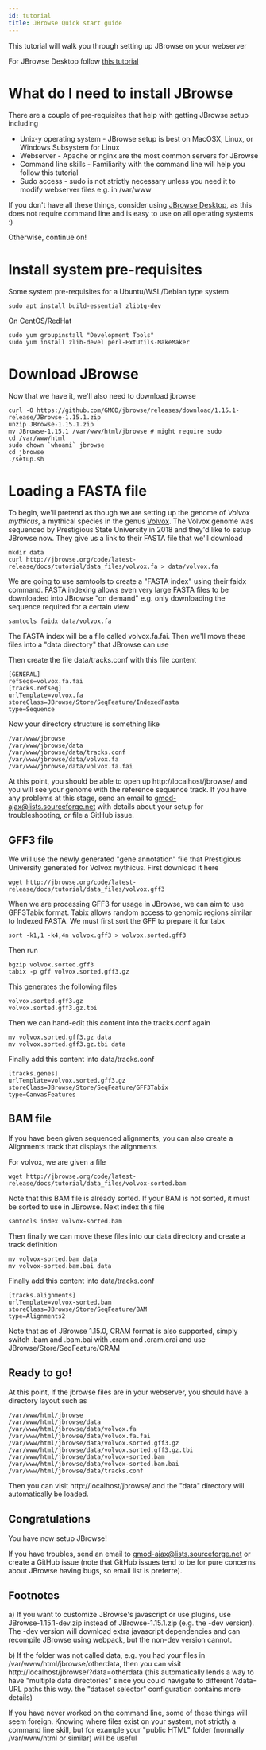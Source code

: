 ```yaml
---
id: tutorial
title: JBrowse Quick start guide
---
```


This tutorial will walk you through setting up JBrowse on your webserver

For JBrowse Desktop follow [this tutorial](jbrowse_desktop.html)


# What do I need to install JBrowse

There are a couple of pre-requisites that help with getting JBrowse setup including

- Unix-y operating system - JBrowse setup is best on MacOSX, Linux, or Windows Subsystem for Linux
- Webserver - Apache or nginx are the most common servers for JBrowse
- Command line skills - Familiarity with the command line will help you follow this tutorial
- Sudo access - sudo is not strictly necessary unless you need it to modify webserver files e.g. in /var/www

If you don't have all these things, consider using [JBrowse Desktop](jbrowse_desktop.html), as this does not require command line and is easy to use on all operating systems :)

Otherwise, continue on!

# Install system pre-requisites

Some system pre-requisites for a Ubuntu/WSL/Debian type system

    sudo apt install build-essential zlib1g-dev

On CentOS/RedHat

    sudo yum groupinstall "Development Tools"
    sudo yum install zlib-devel perl-ExtUtils-MakeMaker

# Download JBrowse


Now that we have it, we'll also need to download jbrowse

    curl -O https://github.com/GMOD/jbrowse/releases/download/1.15.1-release/JBrowse-1.15.1.zip
    unzip JBrowse-1.15.1.zip
    mv JBrowse-1.15.1 /var/www/html/jbrowse # might require sudo
    cd /var/www/html
    sudo chown `whoami` jbrowse
    cd jbrowse
    ./setup.sh


# Loading a FASTA file

To begin, we'll pretend as though we are setting up the genome of *Volvox mythicus*, a mythical species in the genus [Volvox](https://en.wikipedia.org/wiki/Volvox). The Volvox genome was sequenced by Prestigious State University in 2018 and they'd like to setup JBrowse now. They give us a link to their FASTA file that we'll download


    mkdir data
    curl http://jbrowse.org/code/latest-release/docs/tutorial/data_files/volvox.fa > data/volvox.fa

We are going to use samtools to create a "FASTA index" using their faidx command. FASTA indexing allows even very large FASTA files to be downloaded into JBrowse "on demand" e.g. only downloading the sequence required for a certain view.

    samtools faidx data/volvox.fa

The FASTA index will be a file called volvox.fa.fai. Then we'll move these files into a "data directory" that JBrowse can use


Then create the file data/tracks.conf with this file content

    [GENERAL]
    refSeqs=volvox.fa.fai
    [tracks.refseq]
    urlTemplate=volvox.fa
    storeClass=JBrowse/Store/SeqFeature/IndexedFasta
    type=Sequence



Now your directory structure is something like

    /var/www/jbrowse
    /var/www/jbrowse/data
    /var/www/jbrowse/data/tracks.conf
    /var/www/jbrowse/data/volvox.fa
    /var/www/jbrowse/data/volvox.fa.fai

At this point, you should be able to open up http://localhost/jbrowse/ and you will see your genome with the reference sequence track. If you have any problems at this stage, send an email to gmod-ajax@lists.sourceforge.net with details about your setup for troubleshooting, or file a GitHub issue.


## GFF3 file

We will use the newly generated "gene annotation" file that Prestigious University generated for Volvox mythicus. First download it here

    wget http://jbrowse.org/code/latest-release/docs/tutorial/data_files/volvox.gff3

When we are processing GFF3 for usage in JBrowse, we can aim to use GFF3Tabix format. Tabix allows random access to genomic regions similar to Indexed FASTA. We must first sort the GFF to prepare it for tabx


    sort -k1,1 -k4,4n volvox.gff3 > volvox.sorted.gff3

Then run

    bgzip volvox.sorted.gff3
    tabix -p gff volvox.sorted.gff3.gz

This generates the following files

    volvox.sorted.gff3.gz
    volvox.sorted.gff3.gz.tbi


Then we can hand-edit this content into the tracks.conf again

    mv volvox.sorted.gff3.gz data
    mv volvox.sorted.gff3.gz.tbi data


Finally add this content into data/tracks.conf


    [tracks.genes]
    urlTemplate=volvox.sorted.gff3.gz
    storeClass=JBrowse/Store/SeqFeature/GFF3Tabix
    type=CanvasFeatures

## BAM file

If you have been given sequenced alignments, you can also create a Alignments track that displays the alignments

For volvox, we are given a file

    wget http://jbrowse.org/code/latest-release/docs/tutorial/data_files/volvox-sorted.bam

Note that this BAM file is already sorted. If your BAM is not sorted, it must be sorted to use in JBrowse. Next index this file

    samtools index volvox-sorted.bam

Then finally we can move these files into our data directory and create a track definition

    mv volvox-sorted.bam data
    mv volvox-sorted.bam.bai data

Finally add this content into data/tracks.conf

    [tracks.alignments]
    urlTemplate=volvox-sorted.bam
    storeClass=JBrowse/Store/SeqFeature/BAM
    type=Alignments2

Note that as of JBrowse 1.15.0, CRAM format is also supported, simply switch .bam and .bam.bai with .cram and .cram.crai and use JBrowse/Store/SeqFeature/CRAM

## Ready to go!

At this point, if the jbrowse files are in your webserver, you should have a directory layout such as

    /var/www/html/jbrowse
    /var/www/html/jbrowse/data
    /var/www/html/jbrowse/data/volvox.fa
    /var/www/html/jbrowse/data/volvox.fa.fai
    /var/www/html/jbrowse/data/volvox.sorted.gff3.gz
    /var/www/html/jbrowse/data/volvox.sorted.gff3.gz.tbi
    /var/www/html/jbrowse/data/volvox-sorted.bam
    /var/www/html/jbrowse/data/volvox-sorted.bam.bai
    /var/www/html/jbrowse/data/tracks.conf

Then you can visit http://localhost/jbrowse/ and the "data" directory will automatically be loaded.
## Congratulations

You have now setup JBrowse!

If you have troubles, send an email to gmod-ajax@lists.sourceforge.net or create a GitHub issue (note that GitHub issues tend to be for pure concerns about JBrowse having bugs, so email list is preferre).

## Footnotes

a) If you want to customize JBrowse's javascript or use plugins, use JBrowse-1.15.1-dev.zip instead of JBrowse-1.15.1.zip (e.g. the -dev version). The -dev version will download extra javascript dependencies and can recompile JBrowse using webpack, but the non-dev version cannot.

b) If the folder was not called data, e.g. you had your files in /var/www/html/jbrowse/otherdata, then you can visit http://localhost/jbrowse/?data=otherdata (this automatically lends a way to have "multiple data directories" since you could navigate to different ?data= URL paths this way. the "dataset selector" configuration contains more details)



 If you have never worked on the command line, some of these things will seem foreign. Knowing where files exist on your system, not strictly a command line skill, but for example your "public HTML" folder (normally /var/www/html or similar) will be useful

